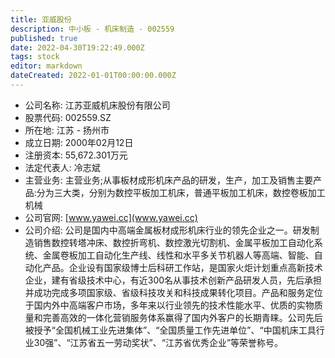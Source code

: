 ```yaml
---
title: 亚威股份
description: 中小板 - 机床制造 - 002559
published: true
date: 2022-04-30T19:22:49.000Z
tags: stock
editor: markdown
dateCreated: 2022-01-01T00:00:00.000Z
---
```


- 公司名称: 江苏亚威机床股份有限公司
- 股票代码: 002559.SZ
- 所在地: 江苏 - 扬州市
- 成立日期: 2000年02月12日
- 注册资本: 55,672.301万元
- 法定代表人: 冷志斌
- 主营业务: 主营业务;从事板材成形机床产品的研发，生产，加工及销售主要产品:分为三大类，分别为数控平板加工机床，普通平板加工机床，数控卷板加工机械
- 公司官网: [www.yawei.cc](www.yawei.cc)
- 公司介绍: 公司是国内中高端金属板材成形机床行业的领先企业之一。研发制造销售数控转塔冲床、数控折弯机、数控激光切割机、金属平板加工自动化系统、金属卷板加工自动化生产线、线性和水平多关节机器人等高端、智能、自动化产品。企业设有国家级博士后科研工作站，是国家火炬计划重点高新技术企业，建有省级技术中心，有近300名从事技术创新产品研发人员，先后承担并成功完成多项国家级、省级科技攻关和科技成果转化项目。产品和服务定位于国内外中高端客户市场，多年来以行业领先的技术性能水平、优质的实物质量和完善高效的一体化营销服务体系赢得了国内外客户的长期青睐。公司先后被授予“全国机械工业先进集体”、“全国质量工作先进单位”、“中国机床工具行业30强”、“江苏省五一劳动奖状”、“江苏省优秀企业”等荣誉称号。



